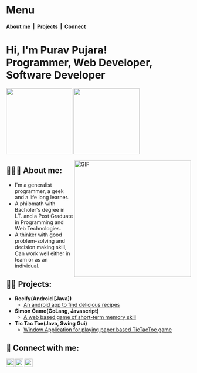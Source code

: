Menu
====
<b>[About me](#%EF%B8%8F-about-me)&nbsp;&nbsp;|&nbsp;&nbsp;[Projects](#-projects)&nbsp;&nbsp;|&nbsp;&nbsp;[Connect](#--connect-with-me)</b>
<h1>Hi, I'm Purav Pujara! <br/> Programmer, Web Developer, Software Developer</h1>

<p>
  <img height="180em" src="https://github-readme-stats.vercel.app/api?username=puru888&show_icons=true&hide_border=true&&count_private=true&include_all_commits=true" />
  <img height="180em" src="https://github-readme-stats.vercel.app/api/top-langs/?username=puru888&exclude_repo=KNN-Image-Classification&show_icons=true&hide_border=true&layout=compact&langs_count=8"/>
</p>
    <img align="right" alt="GIF" src="https://images.squarespace-cdn.com/content/v1/5769fc401b631bab1addb2ab/1541580611624-TE64QGKRJG8SWAIUS7NS/ke17ZwdGBToddI8pDm48kPoswlzjSVMM-SxOp7CV59BZw-zPPgdn4jUwVcJE1ZvWQUxwkmyExglNqGp0IvTJZamWLI2zvYWH8K3-s_4yszcp2ryTI0HqTOaaUohrI8PI6FXy8c9PWtBlqAVlUS5izpdcIXDZqDYvprRqZ29Pw0o/coding-freak.gif?raw=true" height="318" />
    
 <h2>🙎🏻‍♂️ About me:</h2>
 
 - I'm a generalist programmer, a geek and a life long learner.
 - A philomath with Bacholer's degree in I.T. and a Post Graduate in Programming and Web Technologies.
 - A thinker with good problem-solving and decision making skill, Can work well either in team or as an individual. 
 
<h2>👨‍💻 Projects:</h2>

- <b>Recify(Android [Java])</b>
  - [An android app to find delicious recipes](https://github.com/puru888/Recify.git)
- <b>Simon Game(GoLang, Javascript)</b>
  - [A web based game of short-term memory skill](https://github.com/puru888/SimonGameWithGolang.git)
- <b>Tic Tac Toe(Java, Swing Gui)</b>
  - [Window Application for playing paper based TicTacToe game](https://github.com/puru888/Tic-Tac-Toe.git)


<h2> 🤳 Connect with me:</h2>

[<img align="left" alt="Twitter" width="22px" src="https://cdn.jsdelivr.net/npm/simple-icons@v3/icons/twitter.svg" />][twitter]
[<img align="left" alt="LinkedIn" width="22px" src="https://cdn.jsdelivr.net/npm/simple-icons@v3/icons/linkedin.svg" />][linkedin]
[<img align="left" alt="Email" width="22px" src="https://cdn.jsdelivr.net/npm/simple-icons@3.13.0/icons/gmail.svg" />][Gmail]


[twitter]: https://twitter.com/pujara_purav
[linkedin]: https://linkedin.com/in/purav-pujara
[Gmail]: mailto:papujara162@gmail.com

